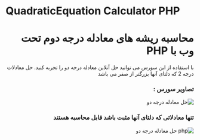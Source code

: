 # QuadraticEquation Calculator PHP
<div dir="rtl">

<h1> محاسبه ریشه های معادله درجه دوم تحت وب با PHP </h1>
با استفاده از این سورس می توانید حل آنلاین معادله درجه دو را تجربه کنید. 
حل معادلات درجه 2 که دلتای آنها بزرگتر از صفر می باشد
  <br> 
  
  <h3> تصاویر سورس : </h3>

<img src="https://user-images.githubusercontent.com/69200761/130988829-e1a2391b-fd41-4124-a6c5-5fb8df48365d.png" alt="حل معادله درجه دو" style="max-width:100%;">
   <h3> تنها معادلاتی که دلتای آنها مثبت باشد قابل محاسبه هستند </h3>
<img src="https://user-images.githubusercontent.com/69200761/130988858-7b1faf59-7b64-4510-b3bf-d4ed441538d2.png" alt=" php حل معادله درجه دو" style="max-width:100%;">


<div>
